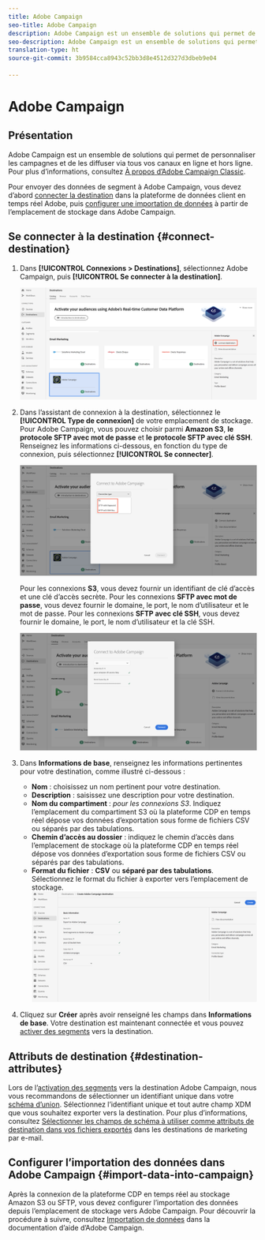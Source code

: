 ```yaml
---
title: Adobe Campaign
seo-title: Adobe Campaign
description: Adobe Campaign est un ensemble de solutions qui permet de personnaliser les campagnes et de les diffuser via tous vos canaux en ligne et hors ligne.
seo-description: Adobe Campaign est un ensemble de solutions qui permet de personnaliser les campagnes et de les diffuser via tous vos canaux en ligne et hors ligne.
translation-type: ht
source-git-commit: 3b9584cca8943c52bb3d8e4512d327d3dbeb9e04

---
```



# Adobe Campaign

## Présentation

Adobe Campaign est un ensemble de solutions qui permet de personnaliser les campagnes et de les diffuser via tous vos canaux en ligne et hors ligne. Pour plus d’informations, consultez [À propos d’Adobe Campaign Classic](https://docs.adobe.com/content/help/fr-FR/campaign-classic/using/getting-started/starting-with-adobe-campaign/about-adobe-campaign-classic.html).

Pour envoyer des données de segment à Adobe Campaign, vous devez d’abord [connecter la destination](#connect-destination) dans la plateforme de données client en temps réel Adobe, puis [configurer une importation de données](#import-data-into-campaign) à partir de l’emplacement de stockage dans Adobe Campaign.

## Se connecter à la destination {#connect-destination}

1. Dans **[!UICONTROL Connexions > Destinations]**, sélectionnez Adobe Campaign, puis **[!UICONTROL Se connecter à la destination]**.

   ![Se connecter à Adobe Campaign](/help/rtcdp/destinations/assets/connect-adobe-campaign.png)

1. Dans l’assistant de connexion à la destination, sélectionnez le **[!UICONTROL Type de connexion]** de votre emplacement de stockage. Pour Adobe Campaign, vous pouvez choisir parmi **Amazon S3**, **le protocole SFTP avec mot de passe** et **le protocole SFTP avec clé SSH**. Renseignez les informations ci-dessous, en fonction du type de connexion, puis sélectionnez **[!UICONTROL Se connecter]**.

   ![Configuration de l’assistant Campaign](/help/rtcdp/destinations/assets/adobe-campaign-wizard.png)

   Pour les connexions **S3**, vous devez fournir un identifiant de clé d’accès et une clé d’accès secrète.
Pour les connexions **SFTP avec mot de passe**, vous devez fournir le domaine, le port, le nom d’utilisateur et le mot de passe.
Pour les connexions **SFTP avec clé SSH**, vous devez fournir le domaine, le port, le nom d’utilisateur et la clé SSH.

   ![Renseignement des informations sur Campaign](/help/rtcdp/destinations/assets/adobe-campaign-step2.png)

1. Dans **Informations de base**, renseignez les informations pertinentes pour votre destination, comme illustré ci-dessous :
   * **Nom** : choisissez un nom pertinent pour votre destination.
   * **Description** : saisissez une description pour votre destination.
   * **Nom du compartiment** : *pour les connexions S3*. Indiquez l’emplacement du compartiment S3 où la plateforme CDP en temps réel dépose vos données d’exportation sous forme de fichiers CSV ou séparés par des tabulations.
   * **Chemin d’accès au dossier** : indiquez le chemin d’accès dans l’emplacement de stockage où la plateforme CDP en temps réel dépose vos données d’exportation sous forme de fichiers CSV ou séparés par des tabulations.
   * **Format du fichier** : **CSV** ou **séparé par des tabulations**. Sélectionnez le format du fichier à exporter vers l’emplacement de stockage.
   ![Informations de base sur Campaign](/help/rtcdp/destinations/assets/adobe-campaign-basic-information.png)

1. Cliquez sur **Créer** après avoir renseigné les champs dans **Informations de base**. Votre destination est maintenant connectée et vous pouvez [activer des segments](/help/rtcdp/destinations/activate-destinations.md) vers la destination.

## Attributs de destination {#destination-attributes}

Lors de l’[activation des segments](/help/rtcdp/destinations/activate-destinations.md) vers la destination Adobe Campaign, nous vous recommandons de sélectionner un identifiant unique dans votre [schéma d’union](https://www.adobe.io/apis/experienceplatform/home/profile-identity-segmentation/profile-identity-segmentation-services.html#!api-specification/markdown/narrative/technical_overview/unified_profile_architectural_overview/unified_profile_architectural_overview.md). Sélectionnez l’identifiant unique et tout autre champ XDM que vous souhaitez exporter vers la destination. Pour plus d’informations, consultez [Sélectionner les champs de schéma à utiliser comme attributs de destination dans vos fichiers exportés](/help/rtcdp/destinations/email-marketing-destinations.md#destination-attributes) dans les destinations de marketing par e-mail.


## Configurer l’importation des données dans Adobe Campaign {#import-data-into-campaign}

Après la connexion de la plateforme CDP en temps réel au stockage Amazon S3 ou SFTP, vous devez configurer l’importation des données depuis l’emplacement de stockage vers Adobe Campaign. Pour découvrir la procédure à suivre, consultez [Importation de données](https://docs.adobe.com/content/help/en/campaign-classic/using/automating-with-workflows/general-operation/importing-data.html) dans la documentation d’aide d’Adobe Campaign.